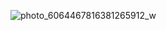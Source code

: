 ![photo_6064467816381265912_w](https://github.com/alamnahid/react-bpl-team/assets/138557372/3eb335b1-7940-44c4-8477-9ba136864ae7)
